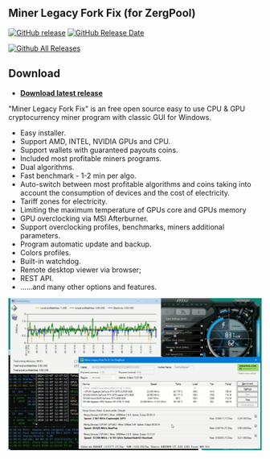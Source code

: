 ## Miner Legacy Fork Fix (for ZergPool)

[![GitHub release](https://img.shields.io/github/release/angelbbs/ZergPoolMinerLegacy/all.svg)](https://github.com/angelbbs/ZergPoolMinerLegacy/releases)
[![GitHub Release Date](https://img.shields.io/github/release-date/angelbbs/ZergPoolMinerLegacy.svg)](https://github.com/angelbbs/ZergPoolMinerLegacy/releases)

[![Github All Releases](https://img.shields.io/github/downloads/angelbbs/ZergPoolMinerLegacy/total.svg)](https://github.com/angelbbs/ZergPoolMinerLegacy/releases)
## Download
* **[Download latest release](https://github.com/angelbbs/ZergPoolMinerLegacy/releases)**


"Miner Legacy Fork Fix" is an free open source easy to use CPU & GPU cryptocurrency miner program with classic GUI for Windows.
- Easy installer.
- Support AMD, INTEL, NVIDIA GPUs and CPU.
- Support wallets with guaranteed payouts coins.
- Included most profitable miners programs.
- Dual algorithms.
- Fast benchmark - 1-2 min per algo.
- Auto-switch between most profitable algorithms and coins taking into account the consumption of devices and the cost of electricity.
- Tariff zones for electricity.
- Limiting the maximum temperature of GPUs core and GPUs memory
- GPU overclocking via MSI Afterburner.
- Support overclocking profiles, benchmarks, miners additional parameters.
- Program automatic update and backup.
- Colors profiles.
- Built-in watchdog.
- Remote desktop viewer via browser;
- REST API.
- ......and many other options and features.
<p align="center">
<img src="https://raw.githubusercontent.com/angelbbs/ZergPoolMinerLegacy/master/screenshot1.png">
</p>
